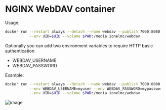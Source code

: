 # NGINX WebDAV container

Usage:

```bash
docker run --restart always --detach --name webdav --publish 7000:8080 \
           --env UID=$UID --volume $PWD:/media ionelmc/webdav
```

Optionally you can add two environment variables to require HTTP basic authentication:

* WEBDAV_USERNAME
* WEBDAV_PASSWORD

Example:

```bash
docker run --restart always --detach --name webdav --publish 7000:8080 \
           --env WEBDAV_USERNAME=myuser --env WEBDAV_PASSWORD=mypassword \
           --env UID=$UID --volume $PWD:/media ionelmc/webdav
```


![image](https://github.com/user-attachments/assets/1142a0d0-360c-4061-a014-d2f64708e5d4)
